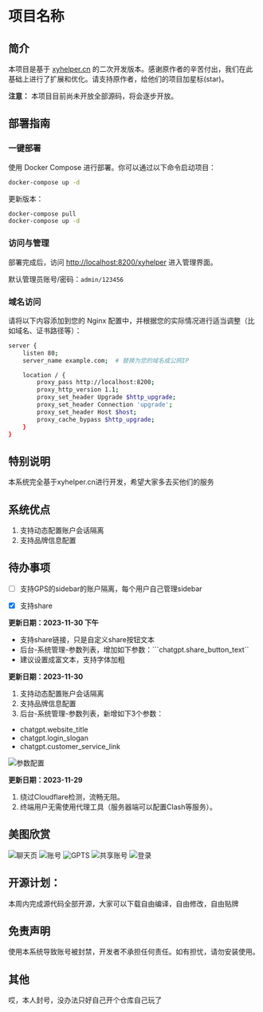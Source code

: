 

# 项目名称

## 简介

本项目是基于 [xyhelper.cn](https://xyhelper.cn/) 的二次开发版本。感谢原作者的辛苦付出，我们在此基础上进行了扩展和优化。请支持原作者，给他们的项目加星标(star)。

**注意：** 本项目目前尚未开放全部源码，将会逐步开放。

## 部署指南

### 一键部署

使用 Docker Compose 进行部署。你可以通过以下命令启动项目：

```bash
docker-compose up -d
```

更新版本：

```bash
docker-compose pull
docker-compose up -d
```

### 访问与管理

部署完成后，访问 [http://localhost:8200/xyhelper](http://localhost:8200/xyhelper) 进入管理界面。

默认管理员账号/密码：`admin/123456`

### 域名访问

请将以下内容添加到您的 Nginx 配置中，并根据您的实际情况进行适当调整（比如域名、证书路径等）：

```bash
server {
    listen 80;
    server_name example.com;  # 替换为您的域名或公网IP

    location / {
        proxy_pass http://localhost:8200;
        proxy_http_version 1.1;
        proxy_set_header Upgrade $http_upgrade;
        proxy_set_header Connection 'upgrade';
        proxy_set_header Host $host;
        proxy_cache_bypass $http_upgrade;
    }
}
```



## 特别说明
本系统完全基于xyhelper.cn进行开发，希望大家多去买他们的服务


## 系统优点

1. 支持动态配置账户会话隔离
2. 支持品牌信息配置


## 待办事项
- [ ] 支持GPS的sidebar的账户隔离，每个用户自己管理sidebar
- [x] 支持share


**更新日期：2023-11-30 下午**
- 支持share链接，只是自定义share按钮文本
- 后台-系统管理-参数列表，增加如下参数：```chatgpt.share_button_text``
- 建议设置成富文本，支持字体加粗



**更新日期：2023-11-30**
1. 支持动态配置账户会话隔离
2. 支持品牌信息配置
3. 后台-系统管理-参数列表，新增如下3个参数：
- chatgpt.website_title
- chatgpt.login_slogan
- chatgpt.customer_service_link
 
![参数配置](docs/brand.png)

**更新日期：2023-11-29**
1. 绕过Cloudflare检测，流畅无阻。
2. 终端用户无需使用代理工具（服务器端可以配置Clash等服务）。


## 美图欣赏
![聊天页](docs/chat.pn.png) 
![账号](docs/chatgpt_account.pn.png) 
![GPTS](docs/chatgpt_gpts.png) 
![共享账号](docs/share_user.png) 
![登录](docs/user_login.png)



## 开源计划：
本周内完成源代码全部开源，大家可以下载自由编译，自由修改，自由贴牌

## 免责声明

使用本系统导致账号被封禁，开发者不承担任何责任。如有担忧，请勿安装使用。

## 其他

哎，本人封号，没办法只好自己开个仓库自己玩了